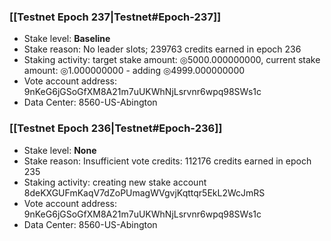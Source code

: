 ### [[Testnet Epoch 237|Testnet#Epoch-237]]
* Stake level: **Baseline**
* Stake reason: No leader slots; 239763 credits earned in epoch 236
* Staking activity: target stake amount: ◎5000.000000000, current stake amount: ◎1.000000000 - adding ◎4999.000000000
* Vote account address: 9nKeG6jGSoGfXM8A21m7uUKWhNjLsrvnr6wpq98SWs1c
* Data Center: 8560-US-Abington
### [[Testnet Epoch 236|Testnet#Epoch-236]]
* Stake level: **None**
* Stake reason: Insufficient vote credits: 112176 credits earned in epoch 235
* Staking activity: creating new stake account 8deKXGUFmKaqV7dZoPUmagWVgvjKqttqr5EkL2WcJmRS
* Vote account address: 9nKeG6jGSoGfXM8A21m7uUKWhNjLsrvnr6wpq98SWs1c
* Data Center: 8560-US-Abington